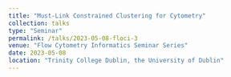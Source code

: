 ```yaml
---
title: "Must-Link Constrained Clustering for Cytometry"
collection: talks
type: "Seminar"
permalink: /talks/2023-05-08-floci-3
venue: "Flow Cytometry Informatics Seminar Series"
date: 2023-05-08
location: "Trinity College Dublin, the University of Dublin"
---
```


